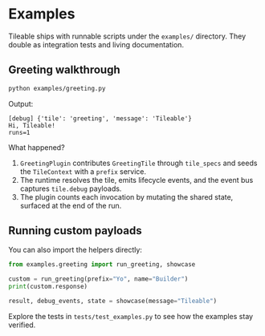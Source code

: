 # Examples

Tileable ships with runnable scripts under the `examples/` directory. They double as integration tests and living documentation.

## Greeting walkthrough

```bash
python examples/greeting.py
```

Output:

```text
[debug] {'tile': 'greeting', 'message': 'Tileable'}
Hi, Tileable!
runs=1
```

What happened?

1. `GreetingPlugin` contributes `GreetingTile` through `tile_specs` and seeds the `TileContext` with a `prefix` service.
2. The runtime resolves the tile, emits lifecycle events, and the event bus captures `tile.debug` payloads.
3. The plugin counts each invocation by mutating the shared state, surfaced at the end of the run.

## Running custom payloads

You can also import the helpers directly:

```python
from examples.greeting import run_greeting, showcase

custom = run_greeting(prefix="Yo", name="Builder")
print(custom.response)

result, debug_events, state = showcase(message="Tileable")
```

Explore the tests in `tests/test_examples.py` to see how the examples stay verified.
